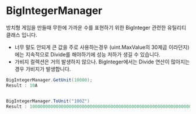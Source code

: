 # BigIntegerManager
 방치형 게임을 만들때 무한에 가까운 수를 표현하기 위한 BigInteger 관련한 유틸리티 클래스 입니다.
 
- 너무 말도 안되게 큰 값을 주로 사용하는경우 (uint.MaxValue의 30제곱 이라던지)에는 지속적으로 Divide를 해야하기에 성능 저하가 생길 수 있습니다.
- 가비지 컬렉션은 거의 발생하지 않으나. BigInteger에서는 Divide 연산이 많아지는 경우 가비지가 발생합니다. 
 
```cs
BigIntegerManager.GetUnit(10000); 
Result : 10A


BigIntegerManager.ToUnit("100Z")
Result : 100000000000000000000000000000000000000000000000000000000000000000000000000000000000
```
